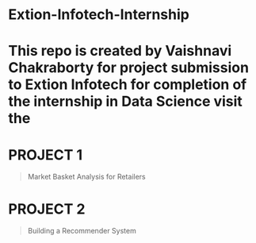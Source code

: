 # Extion-Infotech-Internship
# This repo is created by Vaishnavi Chakraborty for project submission to Extion Infotech for completion of the internship in Data Science visit the

# PROJECT 1 
> Market Basket Analysis for Retailers

# PROJECT 2 
> Building a Recommender System
